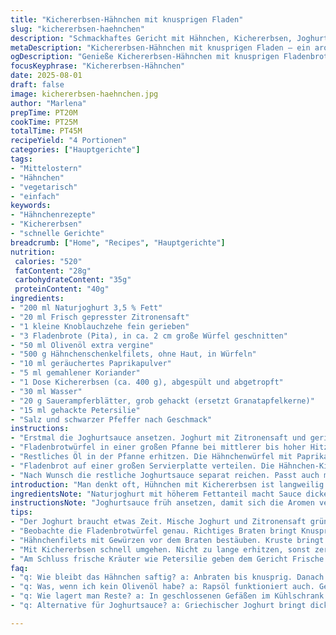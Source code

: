 ```yaml
---
title: "Kichererbsen-Hähnchen mit knusprigen Fladen"
slug: "kichererbsen-haehnchen"
description: "Schmackhaftes Gericht mit Hähnchen, Kichererbsen, Joghurtsauce und knusprigen Fladenbroten. Verwendet gezielt Gewürze und frische Kräuter für intensiven Geschmack. Kombination aus texturreichen Komponenten - weich, knusprig, frisch. Einfach umzusetzen, variabel bei Zutaten und Zubereitungszeiten. Aromatisches Endergebnis mit exotischem Touch."
metaDescription: "Kichererbsen-Hähnchen mit knusprigen Fladen – ein aromatisches Gericht mit Gewürzen, Kichererbsen und Joghurtsauce. Entdecke exotischen Genuss."
ogDescription: "Genieße Kichererbsen-Hähnchen mit knusprigen Fladenbroten. Ein Rezept voller Aromen und Texturen, ideal für einen besonderen Abend."
focusKeyphrase: "Kichererbsen-Hähnchen"
date: 2025-08-01
draft: false
image: kichererbsen-haehnchen.jpg
author: "Marlena"
prepTime: PT20M
cookTime: PT25M
totalTime: PT45M
recipeYield: "4 Portionen"
categories: ["Hauptgerichte"]
tags:
- "Mittelostern"
- "Hähnchen"
- "vegetarisch"
- "einfach"
keywords:
- "Hähnchenrezepte"
- "Kichererbsen"
- "schnelle Gerichte"
breadcrumb: ["Home", "Recipes", "Hauptgerichte"]
nutrition: 
 calories: "520"
 fatContent: "28g"
 carbohydrateContent: "35g"
 proteinContent: "40g"
ingredients:
- "200 ml Naturjoghurt 3,5 % Fett"
- "20 ml Frisch gepresster Zitronensaft"
- "1 kleine Knoblauchzehe fein gerieben"
- "3 Fladenbrote (Pita), in ca. 2 cm große Würfel geschnitten"
- "50 ml Olivenöl extra vergine"
- "500 g Hähnchenschenkelfilets, ohne Haut, in Würfeln"
- "10 ml geräuchertes Paprikapulver"
- "5 ml gemahlener Koriander"
- "1 Dose Kichererbsen (ca. 400 g), abgespült und abgetropft"
- "30 ml Wasser"
- "20 g Sauerampferblätter, grob gehackt (ersetzt Granatapfelkerne)"
- "15 ml gehackte Petersilie"
- "Salz und schwarzer Pfeffer nach Geschmack"
instructions:
- "Erstmal die Joghurtsauce ansetzen. Joghurt mit Zitronensaft und geriebenem Knoblauch gut verrühren. Leicht salzen. Im Kühlschrank etwas durchziehen lassen, während der Rest vorbereitet wird. Das bringt Tiefe in die Säure und macht die Knoblauchnote feiner."
- "Fladenbrotwürfel in einer großen Pfanne bei mittlerer bis hoher Hitze mit 30 ml Olivenöl goldbraun und knusprig braten. Zwischendurch oft wenden, damit sie nicht verbrennen. Die richtige Bräune sieht aus wie karamellisierte Stellen, gibt Geschmack – nicht zu dunkel, sonst bitter. Auf einem Küchenpapier abtropfen lassen, leicht salzen."
- "Restliches Öl in der Pfanne erhitzen. Die Hähnchenwürfel mit Paprika und gemahlenem Koriander bestreuen. Direkt in die heiße Pfanne geben und knusprig anbraten. Hähnchen soll eine leichte Kruste bekommen, Farbe ist wichtiger als exakte Minuten. Nach etwa 8 Minuten Kichererbsen und Wasser hinzufügen, Hitze reduzieren und die Flüssigkeit fast komplett einkochen lassen. Der Sud bindet die Zutaten, macht alles saftig."
- "Fladenbrot auf einer großen Servierplatte verteilen. Die Hähnchen-Kichererbsen-Mischung mittig daraufsetzen. Joghurtsauce grob darüber verteilen. Sauerampfer und Petersilie darüberstreuen. Sauerampfer bringt frische Säure, ersetzt damit die knusprige Fruchtigkeit der Granatapfelkerne – ein kleiner, aber wichtiger Twist."
- "Nach Wunsch die restliche Joghurtsauce separat reichen. Passt auch mit frischem Gemüse wie Gurke, Paprika oder Radieschen als knackige Beilage."
introduction: "Man denkt oft, Hühnchen mit Kichererbsen ist langweilig. Falsch gedacht – wenn man mit Texturen spielt, spannend wird es. Die Knusprigkeit vom Fladenbrot, der mix aus cremiger Joghurtsauce und samtigem, gewürztem Fleisch. Joghurt mildert, säuert, gibt Frische. Knoblauch darf nicht fehlen, aber zu viel zieht es kaputt. Granatapfelkerne waren erste Wahl, doch Sauerampfer passt besser zur Saison und gibt dieses frische, fast zitronige Aroma. Beim Anbraten auf Knusprigkeit achten, das macht den Unterschied. Flüssigkeit rauskochen lassen, bis alles gut verbunden ist, nicht zu matschig. Timing und Temperatur regeln Qualität und Geschmack. Es rumpelt in der Pfanne, es duftet nach Rauchpaprika und Koriander, riecht fast nach Sommer. Ich habe öfter Variationen probiert, sogar mal mit Joghurt auf 3,5 % gebracht – cremiger und stabil in der Hitze. Portionsgröße stimmt so, Nachschlag nicht nötig, außer ihr habt Heißhunger. Ideal auch als Resteverwertung für altes Brot, statt frisch schneiden und braten. Kein langes Blanchieren, kein schnelles Kochen nur heiß anbraten, damit alles knackig bleibt."
ingredientsNote: "Naturjoghurt mit höherem Fettanteil macht Sauce dicker, geschmackvoller und weniger wässrig. Zitronensaft bringt gute Balance, frisch gepresst natürlich. Knoblauch in feiner Form sorgt für mehr Oberfläche, intensiveres Aroma. Fladenbrot am besten vom Vortag oder fest, damit es beim Braten nicht sofort matschig wird. Olivenöl mit milder Note bevorzugen, sonst vermindert es Aromaintensität. Hähnchenfilets ohne Haut sind saftiger als Brust und brauchen weniger Zeit. Geräuchertes Paprikapulver gibt Tiefe ohne Schärfe; Koriander ersetzt Kreuzkümmel, einen der häufigsten Fehlerquellen bei Würzen – zu stark oder schwach dosiert. Kichererbsen grob gespült, um Fremdgerüche zu entfernen, sonst bitter. Sauerampfer bringt die nötige Säure ins Gericht, frisch geerntet besser als Granatapfel wegen Saisonabhängigkeit. Petersilie fein gehackt für Frische und Farbe, da Minzeblätter teils zu dominant sind. Salz und Pfeffer großzügig, besser abschmecken am Ende als zu früh, damit Gewürze nicht auswaschen."
instructionsNote: "Joghurtsauce früh ansetzen, damit sich die Aromen verbinden. Die Säure entwickelt sich, Knoblauch wird milder. Fladenbrot in heißem Öl deutlich beobachten, das Knistern und Aufblähen signalisiert das richtige Level. Niemals zu viel auf einmal in die Pfanne geben, sonst dämpfen sich die Stücke gegenseitig und werden weich. Hähnchenwürfel mit Gewürzen vor dem Braten panieren, so hält das Aroma besser. Das Anbraten in zwei Schritten macht Textur: zuerst deckeln für saftige Mitte, dann ohne Deckel für Kruste. Kichererbsen zum Ende dazugeben, schnell mit erwärmen, sonst zerfallen sie. Wasser nur sparsam, soll nicht zuviel Flüssigkeit entstehen, eher trockener Sud. Wenn Flüssigkeit kocht, nicht rühren zu oft, sonst zerfällt alles. Am Schluss mit frischen Kräutern garnieren, sie verblassen sonst in Hitze. Restjoghurt separat reichen – kann individuell dosiert werden, da manche lieber sehr frisch, andere cremig mögen. Grundlage kann man schnell abwandeln, z.B. Süßkartoffelwürfel statt Brotwürfel oder alternative Gewürze für neue Richtung. Immer mit dem Geschmack und der Konsistenz spielen, nie strikte Zeiten befolgen."
tips:
- "Der Joghurt braucht etwas Zeit. Mische Joghurt und Zitronensaft gründlich. Lass ihn im Kühlschrank durchziehen. Verfeinert den Geschmack. Alternative: Feta statt Joghurt für salzige Note."
- "Beobachte die Fladenbrotwürfel genau. Richtiges Braten bringt Knusprigkeit. Nicht zu viel Öl. Wenn’s knistert, ist es genau richtig. Brotwürfel am besten am Vortag für bessere Textur."
- "Hähnchenfilets mit Gewürzen vor dem Braten bestäuben. Kruste bringt texturlichen Kontrast. Magst du es würziger?Probiere Curry oder Kreuzkümmel für andere Richtung. Leg’s auf die heiße Pfanne."
- "Mit Kichererbsen schnell umgehen. Nicht zu lange erhitzen, sonst zerfallen sie. Farbe muss goldbraun sein. Feine Aromen von Koriander, rauchiger Paprika – alles muss harmonisieren. Flüssigkeit wird wichtig."
- "Am Schluss frische Kräuter wie Petersilie geben dem Gericht Frische. Optisch wirkt die Kombination ansprechend. Übriggebliebenes Gemüse von gestern? Passt auch dazu. Gestalte es nach deinem Geschmack."
faq:
- "q: Wie bleibt das Hähnchen saftig? a: Anbraten bis knusprig. Danach hitze reduzieren. Flüssigkeit kochen, nicht zu matschig."
- "q: Was, wenn ich kein Olivenöl habe? a: Rapsöl funktioniert auch. Geschmack wird anders, aber Hitze bleibt wichtig. Oft sind es die Gewürze, die den Unterschied machen."
- "q: Wie lagert man Reste? a: In geschlossenen Gefäßen im Kühlschrank. Hält besser. Brauchst du nach dem Aufwärmen etwas Brühe? Perfekt für feuchte Konsistenz."
- "q: Alternative für Joghurtsauce? a: Griechischer Joghurt bringt dickere, cremige Note. Auch Quark ist denkbar, jedoch andere Würze. Und nicht vergessen: Zitronensaft!"

---
```

